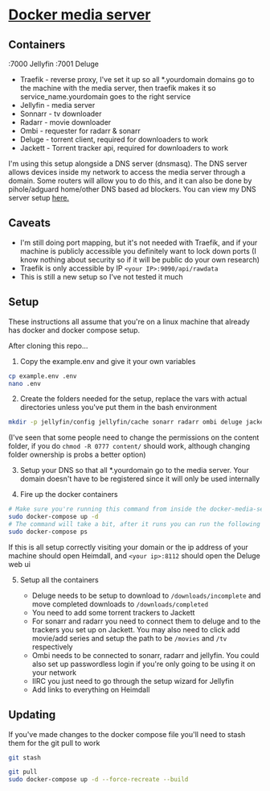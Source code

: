 # [Docker media server](https://github.com/PARC6502/docker-media-server)

## Containers
<your IP>:7000 Jellyfin
<your IP>:7001 Deluge
- Traefik - reverse proxy, I've set it up so all \*.yourdomain domains go to the machine with the media server, then traefik makes it so service_name.yourdomain goes to the right service
- Jellyfin - media server
- Sonnarr - tv downloader
- Radarr - movie downloader
- Ombi - requester for radarr & sonarr
- Deluge - torrent client, required for downloaders to work
- Jackett - Torrent tracker api, required for downloaders to work

I'm using this setup alongside a DNS server (dnsmasq). The DNS server allows devices inside my network to access the media server through a domain. Some routers will allow you to do this, and it can also be done by pihole/adguard home/other DNS based ad blockers. You can view my DNS server setup [here.](https://github.com/PARC6502/docker-dns-dhcp)

## Caveats

- I'm still doing port mapping, but it's not needed with Traefik, and if your machine is publicly accessible you definitely want to lock down ports (I know nothing about security so if it will be public do your own research)
- Traefik is only accessible by IP `<your IP>:9090/api/rawdata`
- This is still a new setup so I've not tested it much

## Setup

These instructions all assume that you're on a linux machine that already has docker and docker compose setup.

After cloning this repo...

1. Copy the example.env and give it your own variables

```bash
cp example.env .env
nano .env
```

2. Create the folders needed for the setup, replace the vars with actual directories unless you've put them in the bash environment

```bash
mkdir -p jellyfin/config jellyfin/cache sonarr radarr ombi deluge jackett ${DLDIR}/completed ${DLDIR}/incomplete ${MOVIESDIR} ${TVDIR}
```

(I've seen that some people need to change the permissions on the content folder, if you do `chmod -R 0777 content/` should work, although changing folder ownership is probs a better option)

3. Setup your DNS so that all \*.yourdomain go to the media server. Your domain doesn't have to be registered since it will only be used internally

4. Fire up the docker containers

```bash
# Make sure you're running this command from inside the docker-media-server folder and that the .env file is inside the same folder
sudo docker-compose up -d
# The command will take a bit, after it runs you can run the following to check all the containers are running
sudo docker-compose ps
```

If this is all setup correctly visiting your domain or the ip address of your machine should open Heimdall, and `<your ip>:8112` should open the Deluge web ui

5. Setup all the containers

   - Deluge needs to be setup to download to `/downloads/incomplete` and move completed downloads to `/downloads/completed`
   - You need to add some torrent trackers to Jackett
   - For sonarr and radarr you need to connect them to deluge and to the trackers you set up on Jackett. You may also need to click add movie/add series and setup the path to be `/movies` and `/tv` respectively
   - Ombi needs to be connected to sonarr, radarr and jellyfin. You could also set up passwordless login if you're only going to be using it on your network
   - IIRC you just need to go through the setup wizard for Jellyfin
   - Add links to everything on Heimdall

## Updating

If you've made changes to the docker compose file you'll need to stash them for the git pull to work

```bash
git stash
```

```bash
git pull
sudo docker-compose up -d --force-recreate --build
```
